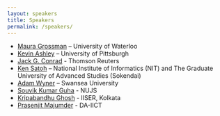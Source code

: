 ```yaml
---
layout: speakers
title: Speakers
permalink: /speakers/
---
```


- [Maura Grossman](https://grossman.uwaterloo.ca/)  – University of Waterloo 
- [Kevin Ashley](https://www.law.pitt.edu/people/kevin-ashley) – University of Pittsburgh
- [Jack G. Conrad](https://www.conradweb.org/~jackg/) - Thomson Reuters
- [Ken Satoh](https://research.nii.ac.jp/~ksatoh/) – National Institute of Informatics (NIT) and  The Graduate University of Advanced Studies (Sokendai)
- [Adam Wyner](https://www.swansea.ac.uk/staff/a.z.wyner/) – Swansea University
- [Souvik Kumar Guha](https://www.nujs.edu/faculty/dr-shouvik-kumar-guha/) -  NUJS
- [Kripabandhu Ghosh](https://www.iiserkol.ac.in/web/en/people/faculty/cds/kripaghosh/) - IISER, Kolkata
- [Prasenjit Majumder](https://www.daiict.ac.in/faculty-details/267) - DA-IICT

